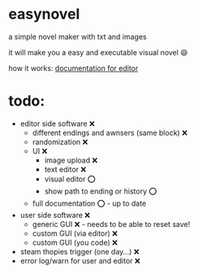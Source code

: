 # easynovel
 a simple novel maker with txt and images
 
 it will make you a easy and executable visual novel :smile:

 how it works:
 [documentation for editor](/doc/editor.md)

 # todo:
- editor side software :x:
    - different endings and awnsers (same block) :x:
    - randomization :x:
    - UI :x:
        - image upload :x:
        - text editor :x:
        - visual editor :o:
        - show path to ending or history :o:
    - full documentation :o: - up to date
- user side software :x:
    - generic GUI :x: - needs to be able to reset save!
    - custom GUI (via editor) :x:
    - custom GUI (you code) :x:
- steam thopies trigger (one day...) :x:
- error log/warn for user and editor :x:

